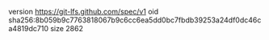 version https://git-lfs.github.com/spec/v1
oid sha256:8b059b9c7763818067b9c6cc6ea5dd0bc7fbdb39253a24df0dc46ca4819dc710
size 2862
